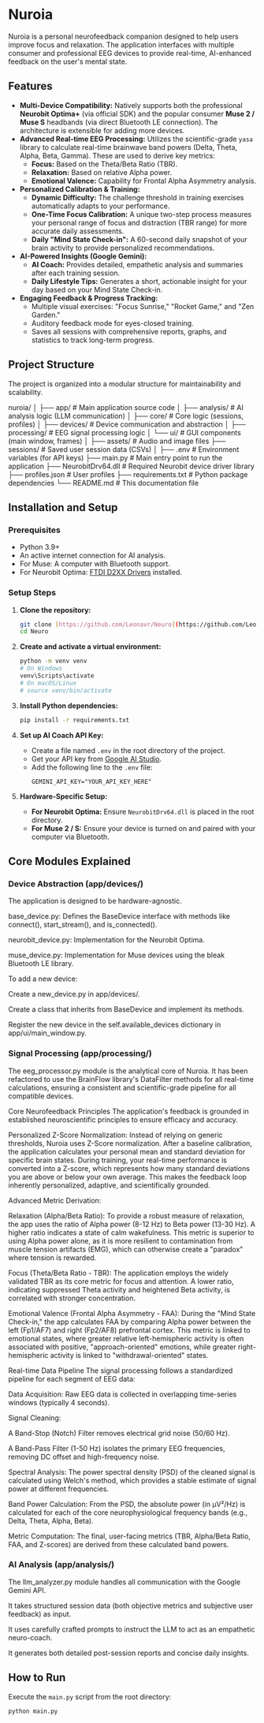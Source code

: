 # Nuroia

Nuroia is a personal neurofeedback companion designed to help users improve focus and relaxation. The application interfaces with multiple consumer and professional EEG devices to provide real-time, AI-enhanced feedback on the user's mental state.

## Features

-   **Multi-Device Compatibility:** Natively supports both the professional **Neurobit Optima+** (via official SDK) and the popular consumer **Muse 2 / Muse S** headbands (via direct Bluetooth LE connection). The architecture is extensible for adding more devices.
-   **Advanced Real-time EEG Processing:** Utilizes the scientific-grade `yasa` library to calculate real-time brainwave band powers (Delta, Theta, Alpha, Beta, Gamma). These are used to derive key metrics:
    -   **Focus:** Based on the Theta/Beta Ratio (TBR).
    -   **Relaxation:** Based on relative Alpha power.
    -   **Emotional Valence:** Capability for Frontal Alpha Asymmetry analysis.
-   **Personalized Calibration & Training:**
    -   **Dynamic Difficulty:** The challenge threshold in training exercises automatically adapts to your performance.
    -   **One-Time Focus Calibration:** A unique two-step process measures your personal range of focus and distraction (TBR range) for more accurate daily assessments.
    -   **Daily "Mind State Check-in":** A 60-second daily snapshot of your brain activity to provide personalized recommendations.
-   **AI-Powered Insights (Google Gemini):**
    -   **AI Coach:** Provides detailed, empathetic analysis and summaries after each training session.
    -   **Daily Lifestyle Tips:** Generates a short, actionable insight for your day based on your Mind State Check-in.
-   **Engaging Feedback & Progress Tracking:**
    -   Multiple visual exercises: "Focus Sunrise," "Rocket Game," and "Zen Garden."
    -   Auditory feedback mode for eyes-closed training.
    -   Saves all sessions with comprehensive reports, graphs, and statistics to track long-term progress.

## Project Structure

The project is organized into a modular structure for maintainability and scalability.

nuroia/
│
├── app/                  # Main application source code
│   ├── analysis/         # AI analysis logic (LLM communication)
│   ├── core/             # Core logic (sessions, profiles)
│   ├── devices/          # Device communication and abstraction
│   ├── processing/       # EEG signal processing logic
│   └── ui/               # GUI components (main window, frames)
│
├── assets/               # Audio and image files
├── sessions/             # Saved user session data (CSVs)
│
├── .env                  # Environment variables (for API keys)
├── main.py               # Main entry point to run the application
├── NeurobitDrv64.dll     # Required Neurobit device driver library
├── profiles.json         # User profiles
├── requirements.txt      # Python package dependencies
└── README.md             # This documentation file


## Installation and Setup

### Prerequisites

-   Python 3.9+
-   An active internet connection for AI analysis.
-   For Muse: A computer with Bluetooth support.
-   For Neurobit Optima: [FTDI D2XX Drivers](https://ftdichip.com/drivers/d2xx-drivers/) installed.

### Setup Steps

1.  **Clone the repository:**
    ```bash
    git clone [https://github.com/Leonavr/Neuro](https://github.com/Leonavr/Neuro)
    cd Neuro
    ```

2.  **Create and activate a virtual environment:**
    ```bash
    python -m venv venv
    # On Windows
    venv\Scripts\activate
    # On macOS/Linux
    # source venv/bin/activate
    ```

3.  **Install Python dependencies:**
    ```bash
    pip install -r requirements.txt
    ```

4.  **Set up AI Coach API Key:**
    -   Create a file named `.env` in the root directory of the project.
    -   Get your API key from [Google AI Studio](https://aistudio.google.com/app/apikey).
    -   Add the following line to the `.env` file:
        ```
        GEMINI_API_KEY="YOUR_API_KEY_HERE"
        ```

5.  **Hardware-Specific Setup:**
    -   **For Neurobit Optima:** Ensure `NeurobitDrv64.dll` is placed in the root directory.
    -   **For Muse 2 / S:** Ensure your device is turned on and paired with your computer via Bluetooth.

## Core Modules Explained
### Device Abstraction (app/devices/)
The application is designed to be hardware-agnostic.

base_device.py: Defines the BaseDevice interface with methods like connect(), start_stream(), and is_connected().

neurobit_device.py: Implementation for the Neurobit Optima.

muse_device.py: Implementation for Muse devices using the bleak Bluetooth LE library.

To add a new device:

Create a new_device.py in app/devices/.

Create a class that inherits from BaseDevice and implement its methods.

Register the new device in the self.available_devices dictionary in app/ui/main_window.py.

### Signal Processing (app/processing/)
The eeg_processor.py module is the analytical core of Nuroia. It has been refactored to use the BrainFlow library's DataFilter methods for all real-time calculations, ensuring a consistent and scientific-grade pipeline for all compatible devices.

Core Neurofeedback Principles
The application's feedback is grounded in established neuroscientific principles to ensure efficacy and accuracy.

Personalized Z-Score Normalization: Instead of relying on generic thresholds, Nuroia uses Z-Score normalization. After a baseline calibration, the application calculates your personal mean and standard deviation for specific brain states. During training, your real-time performance is converted into a Z-score, which represents how many standard deviations you are above or below your own average. This makes the feedback loop inherently personalized, adaptive, and scientifically grounded.

Advanced Metric Derivation:

Relaxation (Alpha/Beta Ratio): To provide a robust measure of relaxation, the app uses the ratio of Alpha power (8-12 Hz) to Beta power (13-30 Hz). A higher ratio indicates a state of calm wakefulness. This metric is superior to using Alpha power alone, as it is more resilient to contamination from muscle tension artifacts (EMG), which can otherwise create a "paradox" where tension is rewarded.

Focus (Theta/Beta Ratio - TBR): The application employs the widely validated TBR as its core metric for focus and attention. A lower ratio, indicating suppressed Theta activity and heightened Beta activity, is correlated with stronger concentration.

Emotional Valence (Frontal Alpha Asymmetry - FAA): During the "Mind State Check-in," the app calculates FAA by comparing Alpha power between the left (Fp1/AF7) and right (Fp2/AF8) prefrontal cortex. This metric is linked to emotional states, where greater relative left-hemispheric activity is often associated with positive, "approach-oriented" emotions, while greater right-hemispheric activity is linked to "withdrawal-oriented" states.

Real-time Data Pipeline
The signal processing follows a standardized pipeline for each segment of EEG data:

Data Acquisition: Raw EEG data is collected in overlapping time-series windows (typically 4 seconds).

Signal Cleaning:

A Band-Stop (Notch) Filter removes electrical grid noise (50/60 Hz).

A Band-Pass Filter (1-50 Hz) isolates the primary EEG frequencies, removing DC offset and high-frequency noise.

Spectral Analysis: The power spectral density (PSD) of the cleaned signal is calculated using Welch's method, which provides a stable estimate of signal power at different frequencies.

Band Power Calculation: From the PSD, the absolute power (in µV²/Hz) is calculated for each of the core neurophysiological frequency bands (e.g., Delta, Theta, Alpha, Beta).

Metric Computation: The final, user-facing metrics (TBR, Alpha/Beta Ratio, FAA, and Z-scores) are derived from these calculated band powers.

### AI Analysis (app/analysis/)
The llm_analyzer.py module handles all communication with the Google Gemini API.

It takes structured session data (both objective metrics and subjective user feedback) as input.

It uses carefully crafted prompts to instruct the LLM to act as an empathetic neuro-coach.

It generates both detailed post-session reports and concise daily insights.

## How to Run

Execute the `main.py` script from the root directory:

```bash
python main.py